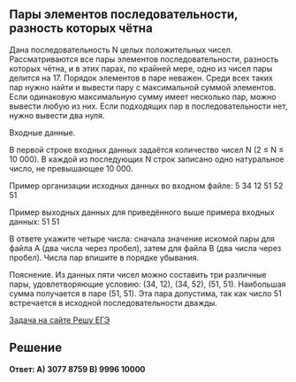 ## Пары элементов последовательности, разность которых чётна

Дана последовательность N целых положительных чисел. Рассматриваются все пары элементов последовательности, разность которых чётна, и в этих парах, по крайней мере, одно из чисел пары делится на 17. Порядок элементов в паре неважен. Среди всех таких пар нужно найти и вывести пару с максимальной суммой элементов. Если одинаковую максимальную сумму имеет несколько пар, можно вывести любую из них. Если подходящих пар в последовательности нет, нужно вывести два нуля.

Входные данные.

В первой строке входных данных задаётся количество чисел N (2 ≤ N ≤ 10 000). В каждой из последующих N строк записано одно натуральное число, не превышающее 10 000.

Пример организации исходных данных во входном файле:
5
34
12
51
52
51

Пример выходных данных для приведённого выше примера входных данных: 51 51

В ответе укажите четыре числа: сначала значение искомой пары для файла А (два числа через пробел), затем для файла B (два числа через пробел). Числа пар впишите в порядке убывания.

Пояснение. Из данных пяти чисел можно составить три различные пары, удовлетворяющие условию: (34, 12), (34, 52), (51, 51). Наибольшая сумма получается в паре (51, 51). Эта пара допустима, так как число 51 встречается в исходной последовательности дважды.

[Задача на сайте Решу ЕГЭ](https://inf-ege.sdamgia.ru/problem?id=27991)

## Решение

**Ответ: A) 3077 8759 B) 9996 10000**